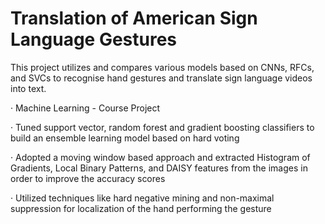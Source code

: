 # Translation of American Sign Language Gestures
This project utilizes and compares various models based on CNNs, RFCs, and SVCs to recognise hand gestures and translate sign language videos into text.

 ·	Machine Learning - Course Project
 
 ·	Tuned support vector, random forest and gradient boosting classifiers to build an ensemble learning model based on hard voting
 
 ·	Adopted a moving window based approach and extracted Histogram of Gradients, Local Binary Patterns, and DAISY features from the images in order to improve the accuracy scores
 
 ·	Utilized techniques like hard negative mining and non-maximal suppression for localization of the hand performing the gesture

